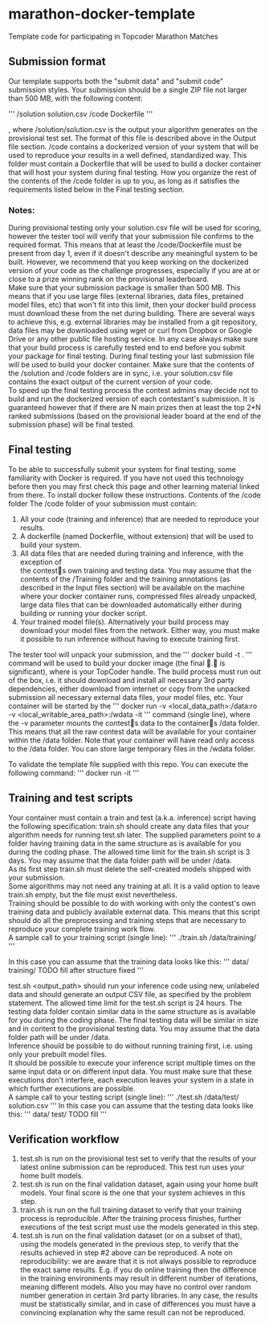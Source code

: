 # marathon-docker-template
Template code for participating in Topcoder Marathon Matches


## Submission format
Our template supports both the "submit data" and "submit code" submission styles. Your submission should be a single ZIP file not larger than 500 MB, with the following content:

'''
/solution
   solution.csv
/code
   Dockerfile
   <your code>
'''   
   
, where /solution/solution.csv is the output your algorithm generates on the provisional test set. The format of this file is described above in the Output file section.
/code contains a dockerized version of your system that will be used to reproduce your results in a well defined, standardized way. This folder must contain a Dockerfile that will be used to build a docker container that will host your system during final testing. How you organize the rest of the contents of the /code folder is up to you, as long as it satisfies the requirements listed below in the Final testing section.

### Notes:
During provisional testing only your solution.csv file will be used for scoring, however the tester tool will verify that your submission file confirms to the required format. This means that at least the /code/Dockerfile must be present from day 1, even if it doesn't describe any meaningful system to be built. However, we recommend that you keep working on the dockerized version of your code as the challenge progresses, especially if you are at or close to a prize winning rank on the provisional leaderboard. 	
Make sure that your submission package is smaller than 500 MB. This means that if you use large files (external libraries, data files, pretained model files, etc) that won't fit into this limit, then your docker build process must download these from the net during building. There are several ways to achieve this, e.g. external libraries may be installed from a git repository, data files may be downloaded using wget or curl from Dropbox or Google Drive or any other public file hosting service. In any case always make sure that your build process is carefully tested end to end before you submit your package for final testing.
During final testing your last submission file will be used to build your docker container.
Make sure that the contents of the /solution and /code folders are in sync, i.e. your solution.csv file contains the exact output of the current version of your code.	
To speed up the final testing process the contest admins may decide not to build and run the dockerized version of each contestant's submission. It is guaranteed however that if there are N main prizes then at least the top 2*N ranked submissions (based on the provisional leader board at the end of the submission phase) will be final tested.
 	
## Final testing

To be able to successfully submit your system for final testing, some familiarity with Docker is required. If you have not used this technology before then you may first check this page and other learning material linked from there. To install docker follow these instructions. 
Contents of the /code folder
The /code folder of your submission must contain:
1. All your code (training and inference) that are needed to reproduce your results.
2. A dockerfile (named Dockerfile, without extension) that will be used to build your system.
3. All data files that are needed during training and inference, with the exception of	
the contests own training and testing data. You may assume that the contents of the /Training folder and the training annotations (as described in the Input files section) will be available on the machine where your docker container runs, compressed files already unpacked,
large data files that can be downloaded automatically either during building or running your docker script. 		
4. Your trained model file(s). Alternatively your build process may download your model files from the network. Either way, you must make it possible to run inference without having to execute training first.	

The tester tool will unpack your submission, and the
'''
docker build -t <id> .
'''
command will be used to build your docker image (the final . is significant), where <id> is your TopCoder handle. 
The build process must run out of the box, i.e. it should download and install all necessary 3rd party dependencies, either download from internet or copy from the unpacked submission all necessary external data files, your model files, etc.
Your container will be started by the
'''
docker run -v <local_data_path>:/data:ro -v <local_writable_area_path>:/wdata -it <id>
'''
command (single line), where the -v parameter mounts the contests data to the containers /data folder. This means that all the raw contest data will be available for your container within the /data folder. Note that your container will have read only access to the /data folder. You can store large temporary files in the /wdata folder.

To validate the template file supplied with this repo.  You can execute the following command:
'''
docker run -it <id>
'''

## Training and test scripts

Your container must contain a train and test (a.k.a. inference) script having the following specification: 
train.sh <data-folder> should create any data files that your algorithm needs for running test.sh later. The supplied <data-folder> parameters point to a folder having training data in the same structure as is available for you during the coding phase. The allowed time limit for the train.sh script is 3 days. You may assume that the data folder path will be under /data. 	
As its first step train.sh must delete the self-created models shipped with your submission. 	
Some algorithms may not need any training at all. It is a valid option to leave train.sh empty, but the file must exist nevertheless. 	
Training should be possible to do with working with only the contest's own training data and publicly available external data. This means that this script should do all the preprocessing and training steps that are necessary to reproduce your complete training work flow. 	
A sample call to your training script (single line):
'''
 	./train.sh /data/training/
'''

In this case you can assume that the training data looks like this:
'''
 	 data/
 	   training/
 	   TODO fill after structure fixed
'''

test.sh <data-folder> <output_path> should run your inference code using new, unlabeled data and should generate an output CSV file, as specified by the problem statement. The allowed time limit for the test.sh script is 24 hours. The testing data folder contain similar data in the same structure as is available for you during the coding phase. The final testing data will be similar in size and in content to the provisional testing data. You may assume that the data folder path will be under /data. 	
Inference should be possible to do without running training first, i.e. using only your prebuilt model files. 	
It should be possible to execute your inference script multiple times on the same input data or on different input data. You must make sure that these executions don't interfere, each execution leaves your system in a state in which further executions are possible.	
A sample call to your testing script (single line):
'''
 	./test.sh /data/test/ solution.csv
'''
In this case you can assume that the testing data looks like this:
'''
 	 data/
 	   test/
 	    TODO fill
'''
 

## Verification workflow
1. test.sh is run on the provisional test set to verify that the results of your latest online submission can be reproduced. This test run uses your home built models.
2. test.sh is run on the final validation dataset, again using your home built models. Your final score is the one that your system achieves in this step. 	
3. train.sh is run on the full training dataset to verify that your training process is reproducible. After the training process finishes, further executions of the test script must use the models generated in this step. 	
4. test.sh is run on the final validation dataset (or on a subset of that), using the models generated in the previous step, to verify that the results achieved in step #2 above can be reproduced. 
A note on reproducibility: we are aware that it is not always possible to reproduce the exact same results. E.g. if you do online training then the difference in the training environments may result in different number of iterations, meaning different models. Also you may have no control over random number generation in certain 3rd party libraries. In any case, the results must be statistically similar, and in case of differences you must have a convincing explanation why the same result can not be reproduced.

